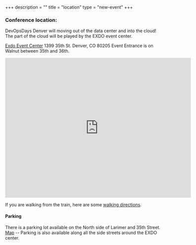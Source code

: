 +++
description = ""
title = "location"
type = "new-event"
+++
### Conference location:

DevOpsDays Denver will moving out of the data center and into the cloud! The part of the cloud will be played by the EXDO event center.

[Exdo Event Center](http://www.exdoevents.com/) 1399 35th St. Denver, CO 80205
Event Entrance is on Walnut between 35th and 36th.

<iframe src="https://www.google.com/maps/embed?pb=!1m18!1m12!1m3!1d3066.757970521746!2d-104.97723058428338!3d39.767542202787624!2m3!1f0!2f0!3f0!3m2!1i1024!2i768!4f13.1!3m3!1m2!1s0x876c7917e3801849%3A0xbb2b58afbb663b76!2sEXDO!5e0!3m2!1sen!2sus!4v1484100211432" width="600" height="450" frameborder="0" style="border:0" allowfullscreen></iframe>

If you are walking from the train, here are some [walking directions](https://www.google.com/maps/dir/39.7679861,-104.9747049/39.770621,-104.9732199/@39.7693077,-104.9763083,17z/am=t/data=!4m2!4m1!3e2).

#### Parking
There is a parking lot available on the North side of Larimer and 35th Street. [Map](https://www.google.com/maps/dir/39.7672123,-104.9744978//@39.7674975,-104.9751824,17.9z) -- Parking is also available along all the side streets around the EXDO center.